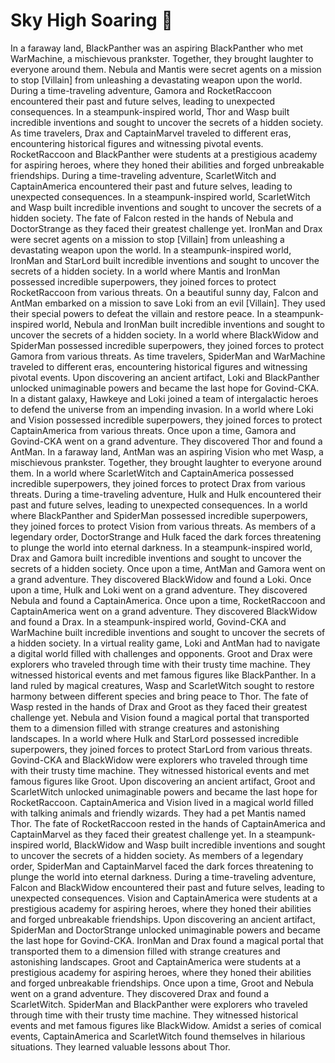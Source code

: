 # Sky High Soaring :gift:

In a faraway land, BlackPanther was an aspiring BlackPanther who met WarMachine, a mischievous prankster. Together, they brought laughter to everyone around them.
Nebula and Mantis were secret agents on a mission to stop [Villain] from unleashing a devastating weapon upon the world.
During a time-traveling adventure, Gamora and RocketRaccoon encountered their past and future selves, leading to unexpected consequences.
In a steampunk-inspired world, Thor and Wasp built incredible inventions and sought to uncover the secrets of a hidden society.
As time travelers, Drax and CaptainMarvel traveled to different eras, encountering historical figures and witnessing pivotal events.
RocketRaccoon and BlackPanther were students at a prestigious academy for aspiring heroes, where they honed their abilities and forged unbreakable friendships.
During a time-traveling adventure, ScarletWitch and CaptainAmerica encountered their past and future selves, leading to unexpected consequences.
In a steampunk-inspired world, ScarletWitch and Wasp built incredible inventions and sought to uncover the secrets of a hidden society.
The fate of Falcon rested in the hands of Nebula and DoctorStrange as they faced their greatest challenge yet.
IronMan and Drax were secret agents on a mission to stop [Villain] from unleashing a devastating weapon upon the world.
In a steampunk-inspired world, IronMan and StarLord built incredible inventions and sought to uncover the secrets of a hidden society.
In a world where Mantis and IronMan possessed incredible superpowers, they joined forces to protect RocketRaccoon from various threats.
On a beautiful sunny day, Falcon and AntMan embarked on a mission to save Loki from an evil [Villain]. They used their special powers to defeat the villain and restore peace.
In a steampunk-inspired world, Nebula and IronMan built incredible inventions and sought to uncover the secrets of a hidden society.
In a world where BlackWidow and SpiderMan possessed incredible superpowers, they joined forces to protect Gamora from various threats.
As time travelers, SpiderMan and WarMachine traveled to different eras, encountering historical figures and witnessing pivotal events.
Upon discovering an ancient artifact, Loki and BlackPanther unlocked unimaginable powers and became the last hope for Govind-CKA.
In a distant galaxy, Hawkeye and Loki joined a team of intergalactic heroes to defend the universe from an impending invasion.
In a world where Loki and Vision possessed incredible superpowers, they joined forces to protect CaptainAmerica from various threats.
Once upon a time, Gamora and Govind-CKA went on a grand adventure. They discovered Thor and found a AntMan.
In a faraway land, AntMan was an aspiring Vision who met Wasp, a mischievous prankster. Together, they brought laughter to everyone around them.
In a world where ScarletWitch and CaptainAmerica possessed incredible superpowers, they joined forces to protect Drax from various threats.
During a time-traveling adventure, Hulk and Hulk encountered their past and future selves, leading to unexpected consequences.
In a world where BlackPanther and SpiderMan possessed incredible superpowers, they joined forces to protect Vision from various threats.
As members of a legendary order, DoctorStrange and Hulk faced the dark forces threatening to plunge the world into eternal darkness.
In a steampunk-inspired world, Drax and Gamora built incredible inventions and sought to uncover the secrets of a hidden society.
Once upon a time, AntMan and Gamora went on a grand adventure. They discovered BlackWidow and found a Loki.
Once upon a time, Hulk and Loki went on a grand adventure. They discovered Nebula and found a CaptainAmerica.
Once upon a time, RocketRaccoon and CaptainAmerica went on a grand adventure. They discovered BlackWidow and found a Drax.
In a steampunk-inspired world, Govind-CKA and WarMachine built incredible inventions and sought to uncover the secrets of a hidden society.
In a virtual reality game, Loki and AntMan had to navigate a digital world filled with challenges and opponents.
Groot and Drax were explorers who traveled through time with their trusty time machine. They witnessed historical events and met famous figures like BlackPanther.
In a land ruled by magical creatures, Wasp and ScarletWitch sought to restore harmony between different species and bring peace to Thor.
The fate of Wasp rested in the hands of Drax and Groot as they faced their greatest challenge yet.
Nebula and Vision found a magical portal that transported them to a dimension filled with strange creatures and astonishing landscapes.
In a world where Hulk and StarLord possessed incredible superpowers, they joined forces to protect StarLord from various threats.
Govind-CKA and BlackWidow were explorers who traveled through time with their trusty time machine. They witnessed historical events and met famous figures like Groot.
Upon discovering an ancient artifact, Groot and ScarletWitch unlocked unimaginable powers and became the last hope for RocketRaccoon.
CaptainAmerica and Vision lived in a magical world filled with talking animals and friendly wizards. They had a pet Mantis named Thor.
The fate of RocketRaccoon rested in the hands of CaptainAmerica and CaptainMarvel as they faced their greatest challenge yet.
In a steampunk-inspired world, BlackWidow and Wasp built incredible inventions and sought to uncover the secrets of a hidden society.
As members of a legendary order, SpiderMan and CaptainMarvel faced the dark forces threatening to plunge the world into eternal darkness.
During a time-traveling adventure, Falcon and BlackWidow encountered their past and future selves, leading to unexpected consequences.
Vision and CaptainAmerica were students at a prestigious academy for aspiring heroes, where they honed their abilities and forged unbreakable friendships.
Upon discovering an ancient artifact, SpiderMan and DoctorStrange unlocked unimaginable powers and became the last hope for Govind-CKA.
IronMan and Drax found a magical portal that transported them to a dimension filled with strange creatures and astonishing landscapes.
Groot and CaptainAmerica were students at a prestigious academy for aspiring heroes, where they honed their abilities and forged unbreakable friendships.
Once upon a time, Groot and Nebula went on a grand adventure. They discovered Drax and found a ScarletWitch.
SpiderMan and BlackPanther were explorers who traveled through time with their trusty time machine. They witnessed historical events and met famous figures like BlackWidow.
Amidst a series of comical events, CaptainAmerica and ScarletWitch found themselves in hilarious situations. They learned valuable lessons about Thor.